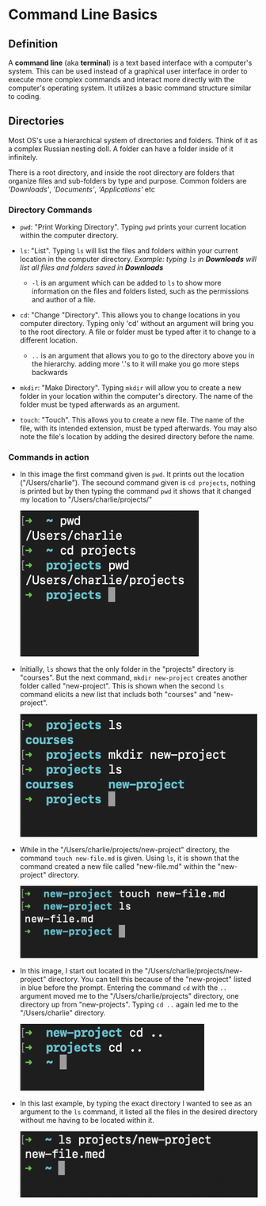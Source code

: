 # Command Line Basics

## Definition

A **command line** (aka **terminal**) is a text based interface with a computer's system. This can be used instead of a graphical user interface in order to execute more complex commands and interact more directly with the computer's operating system. It utilizes a basic command structure similar to coding.

## Directories

Most OS's use a hierarchical system of directories and folders. Think of it as a complex Russian nesting doll. A folder can have a folder inside of it infinitely.

There is a root directory, and inside the root directory are folders that organize files and sub-folders by type and purpose. Common folders are *'Downloads'*, *'Documents'*, *'Applications'* etc

### Directory Commands

- `pwd`: "Print Working Directory". Typing `pwd` prints your current location within the computer directory.
- `ls`: "List". Typing `ls` will list the files and folders within your current location in the computer directory. *Example: typing `ls` in **Downloads** will list all files and folders saved in **Downloads***

  - `-l` is an argument which can be added to `ls` to show more information on the files and folders listed, such as the permissions and author of a file.
- `cd`: "Change "Directory". This allows you to change locations in you computer directory. Typing only 'cd' without an argument will bring you to the root directory. A file or folder must be typed after it to change to a different location.

  - `..` is an argument that allows you to go to the directory above you in the hierarchy. adding more '.'s to it will make you go more steps backwards
- `mkdir`: "Make Directory". Typing `mkdir` will allow you to create a new folder in your location within the computer's directory. The name of the folder must be typed afterwards as an argument.
- `touch`: "Touch".  This allows you to create a new file. The name of the file, with its intended extension, must be typed afterwards. You may also note the file's location by adding the desired directory before the name.

### Commands in action

- In this image the first command given is `pwd`. It prints out the location \("/Users/charlie"). The secound command given is `cd projects`, nothing is printed but by then typing the command `pwd` it shows that it changed my location to "/Users/charlie/projects/"

  ![cd prompt in action](/cd.png)

- Initially, `ls` shows that the only folder in the "projects" directory is "courses". But the next command, `mkdir new-project` creates another folder called "new-project". This is shown when the second `ls` command elicits a new list that includs both "courses" and "new-project".
  
  ![mkdir in action](/mkdir.png)

- While in the "/Users/charlie/projects/new-project" directory, the command `touch new-file.md` is given. Using `ls`, it is shown that the command created a new file called "new-file.md" within the "new-project" directory.

  ![touch in action](/touch.png)

- In this image, I start out located in the "/Users/charlie/projects/new-project" directory. You can tell this because of the "new-project" listed in blue before the prompt. Entering the command `cd` with the `..` argument moved me to the "/Users/charlie/projects" directory, one directory up from "new-projects". Typing `cd ..` again led me to the "/Users/charlie" directory.

  ![.. in action](/cd...png)

- In this last example, by typing the exact directory I wanted to see as an argument to the `ls` command, it listed all the files in the desired directory without me having to be located within it.

  ![ls in action](/ls-new-project.png)
